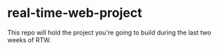 # real-time-web-project

This repo will hold the project you're going to build during the last two weeks of RTW.

<!-- ☝️ replace this description -->

<!-- Add a nice image here 📸 -->

<!-- Maybe a table of contents here? 📚 -->

<!-- How about a section that described how to install this project? 🤓 -->

<!-- ...but how does one use this project? 🤔 -->

<!-- Where do the 0️⃣s and 1️⃣s live in your project? -->

<!-- Maybe a checklist of done stuff and stuff still on your wishlist? ✅ -->

<!-- How about a license here? 📜 (or is it a licence?) 🤷 -->
